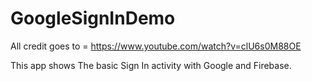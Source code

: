 # GoogleSignInDemo

All credit goes to = https://www.youtube.com/watch?v=clU6s0M88OE


This app shows The basic Sign In activity with Google and Firebase.


